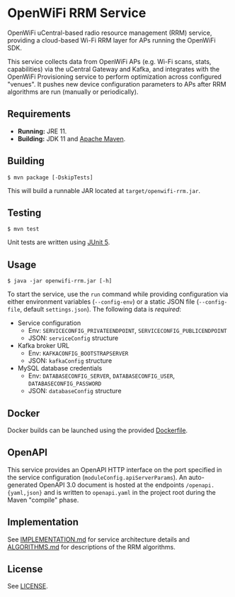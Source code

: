 # OpenWiFi RRM Service
OpenWiFi uCentral-based radio resource management (RRM) service, providing a
cloud-based Wi-Fi RRM layer for APs running the OpenWiFi SDK.

This service collects data from OpenWiFi APs (e.g. Wi-Fi scans, stats,
capabilities) via the uCentral Gateway and Kafka, and integrates with the
OpenWiFi Provisioning service to perform optimization across configured
"venues". It pushes new device configuration parameters to APs after RRM
algorithms are run (manually or periodically).

## Requirements
* **Running:** JRE 11.
* **Building:** JDK 11 and [Apache Maven].

## Building
```
$ mvn package [-DskipTests]
```
This will build a runnable JAR located at `target/openwifi-rrm.jar`.

## Testing
```
$ mvn test
```
Unit tests are written using [JUnit 5].

## Usage
```
$ java -jar openwifi-rrm.jar [-h]
```

To start the service, use the `run` command while providing configuration via
either environment variables (`--config-env`) or a static JSON file
(`--config-file`, default `settings.json`). The following data is *required*:
* Service configuration
    * Env: `SERVICECONFIG_PRIVATEENDPOINT`, `SERVICECONFIG_PUBLICENDPOINT`
    * JSON: `serviceConfig` structure
* Kafka broker URL
    * Env: `KAFKACONFIG_BOOTSTRAPSERVER`
    * JSON: `kafkaConfig` structure
* MySQL database credentials
    * Env: `DATABASECONFIG_SERVER`, `DATABASECONFIG_USER`, `DATABASECONFIG_PASSWORD`
    * JSON: `databaseConfig` structure

## Docker
Docker builds can be launched using the provided [Dockerfile](Dockerfile).

## OpenAPI
This service provides an OpenAPI HTTP interface on the port specified in the
service configuration (`moduleConfig.apiServerParams`). An auto-generated
OpenAPI 3.0 document is hosted at the endpoints `/openapi.{yaml,json}` and is
written to `openapi.yaml` in the project root during the Maven "compile" phase.

## Implementation
See [IMPLEMENTATION.md](IMPLEMENTATION.md) for service architecture details and
[ALGORITHMS.md](ALGORITHMS.md) for descriptions of the RRM algorithms.

## License
See [LICENSE](LICENSE).


[Apache Maven]: https://maven.apache.org/
[JUnit 5]: https://junit.org/junit5/
